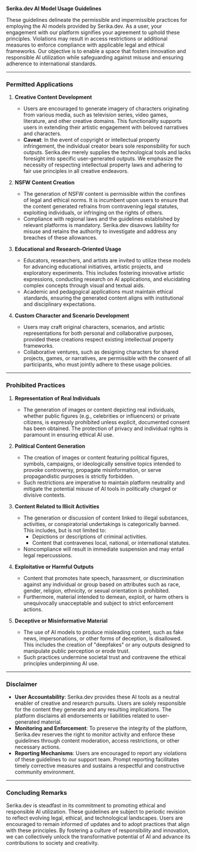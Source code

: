 **Serika.dev AI Model Usage Guidelines**

These guidelines delineate the permissible and impermissible practices for employing the AI models provided by Serika.dev. As a user, your engagement with our platform signifies your agreement to uphold these principles. Violations may result in access restrictions or additional measures to enforce compliance with applicable legal and ethical frameworks. Our objective is to enable a space that fosters innovation and responsible AI utilization while safeguarding against misuse and ensuring adherence to international standards.

---

### **Permitted Applications**

1. **Creative Content Development**
   - Users are encouraged to generate imagery of characters originating from various media, such as television series, video games, literature, and other creative domains. This functionality supports users in extending their artistic engagement with beloved narratives and characters.
   - **Caveat**: In the event of copyright or intellectual property infringement, the individual creator bears sole responsibility for such outputs. Serika.dev merely supplies the technological tools and lacks foresight into specific user-generated outputs. We emphasize the necessity of respecting intellectual property laws and adhering to fair use principles in all creative endeavors.

2. **NSFW Content Creation**
   - The generation of NSFW content is permissible within the confines of legal and ethical norms. It is incumbent upon users to ensure that the content generated refrains from contravening legal statutes, exploiting individuals, or infringing on the rights of others.
   - Compliance with regional laws and the guidelines established by relevant platforms is mandatory. Serika.dev disavows liability for misuse and retains the authority to investigate and address any breaches of these allowances.

3. **Educational and Research-Oriented Usage**
   - Educators, researchers, and artists are invited to utilize these models for advancing educational initiatives, artistic projects, and exploratory experiments. This includes fostering innovative artistic expressions, conducting research on AI applications, and elucidating complex concepts through visual and textual aids.
   - Academic and pedagogical applications must maintain ethical standards, ensuring the generated content aligns with institutional and disciplinary expectations.

4. **Custom Character and Scenario Development**
   - Users may craft original characters, scenarios, and artistic representations for both personal and collaborative purposes, provided these creations respect existing intellectual property frameworks.
   - Collaborative ventures, such as designing characters for shared projects, games, or narratives, are permissible with the consent of all participants, who must jointly adhere to these usage policies.

---

### **Prohibited Practices**

1. **Representation of Real Individuals**
   - The generation of images or content depicting real individuals, whether public figures (e.g., celebrities or influencers) or private citizens, is expressly prohibited unless explicit, documented consent has been obtained. The protection of privacy and individual rights is paramount in ensuring ethical AI use.

2. **Political Content Generation**
   - The creation of images or content featuring political figures, symbols, campaigns, or ideologically sensitive topics intended to provoke controversy, propagate misinformation, or serve propagandistic purposes is strictly forbidden.
   - Such restrictions are imperative to maintain platform neutrality and mitigate the potential misuse of AI tools in politically charged or divisive contexts.

3. **Content Related to Illicit Activities**
   - The generation or discussion of content linked to illegal substances, activities, or conspiratorial undertakings is categorically banned. This includes, but is not limited to:
     - Depictions or descriptions of criminal activities.
     - Content that contravenes local, national, or international statutes.
   - Noncompliance will result in immediate suspension and may entail legal repercussions.

4. **Exploitative or Harmful Outputs**
   - Content that promotes hate speech, harassment, or discrimination against any individual or group based on attributes such as race, gender, religion, ethnicity, or sexual orientation is prohibited.
   - Furthermore, material intended to demean, exploit, or harm others is unequivocally unacceptable and subject to strict enforcement actions.

5. **Deceptive or Misinformative Material**
   - The use of AI models to produce misleading content, such as fake news, impersonations, or other forms of deception, is disallowed. This includes the creation of "deepfakes" or any outputs designed to manipulate public perception or erode trust.
   - Such practices undermine societal trust and contravene the ethical principles underpinning AI use.

---

### **Disclaimer**

- **User Accountability**: Serika.dev provides these AI tools as a neutral enabler of creative and research pursuits. Users are solely responsible for the content they generate and any resulting implications. The platform disclaims all endorsements or liabilities related to user-generated material.
- **Monitoring and Enforcement**: To preserve the integrity of the platform, Serika.dev reserves the right to monitor activity and enforce these guidelines through content moderation, access restrictions, or other necessary actions.
- **Reporting Mechanisms**: Users are encouraged to report any violations of these guidelines to our support team. Prompt reporting facilitates timely corrective measures and sustains a respectful and constructive community environment.

---

### **Concluding Remarks**

Serika.dev is steadfast in its commitment to promoting ethical and responsible AI utilization. These guidelines are subject to periodic revision to reflect evolving legal, ethical, and technological landscapes. Users are encouraged to remain informed of updates and to adopt practices that align with these principles. By fostering a culture of responsibility and innovation, we can collectively unlock the transformative potential of AI and advance its contributions to society and creativity.

